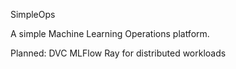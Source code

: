 SimpleOps

A simple Machine Learning Operations platform.

Planned:
DVC
MLFlow
Ray for distributed workloads
